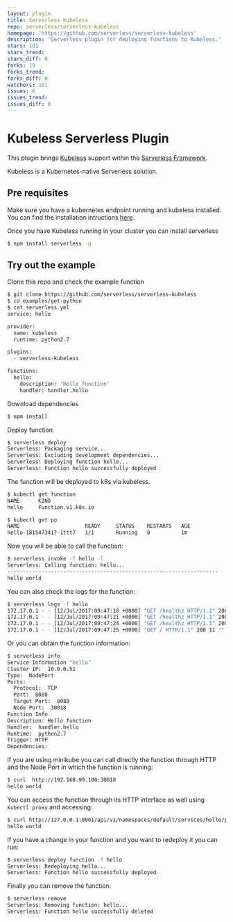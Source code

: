 ```yaml
---
layout: plugin
title: Serverless Kubeless
repo: serverless/serverless-kubeless
homepage: 'https://github.com/serverless/serverless-kubeless'
description: 'Serverless plugin for deploying functions to Kubeless.'
stars: 101
stars_trend: 
stars_diff: 0
forks: 19
forks_trend: 
forks_diff: 0
watchers: 101
issues: 6
issues_trend: 
issues_diff: 0
---
```



# Kubeless Serverless Plugin

This plugin brings [Kubeless](https://github.com/kubeless/kubeless) support within the [Serverless Framework](https://github.com/serverless).

Kubeless is a Kubernetes-native Serverless solution.

## Pre requisites

Make sure you have a kubernetes endpoint running and kubeless installed. You can find the installation intructions [here](https://github.com/kubeless/kubeless#installation).

Once you have Kubeless running in your cluster you can install serverless
```bash
$ npm install serverless -g
```

## Try out the example

Clone this repo and check the example function
```bash
$ git clone https://github.com/serverless/serverless-kubeless
$ cd examples/get-python
$ cat serverless.yml
service: hello

provider:
  name: kubeless
  runtime: python2.7

plugins:
  - serverless-kubeless

functions:
  hello:
    description: 'Hello function'
    handler: handler.hello
```

Download dependencies
```bash
$ npm install
```

Deploy function.
```bash
$ serverless deploy
Serverless: Packaging service...
Serverless: Excluding development dependencies...
Serverless: Deploying function hello...
Serverless: Function hello successfully deployed
```

The function will be deployed to k8s via kubeless.
```bash
$ kubectl get function
NAME      KIND
hello     Function.v1.k8s.io

$ kubectl get po
NAME                     READY     STATUS    RESTARTS   AGE
hello-1815473417-1ttt7   1/1       Running   0          1m
```

Now you will be able to call the function:
```bash
$ serverless invoke -f hello -l
Serverless: Calling function: hello...
--------------------------------------------------------------------
hello world
```

You can also check the logs for the function:
```bash
$ serverless logs -f hello
172.17.0.1 - - [12/Jul/2017:09:47:18 +0000] "GET /healthz HTTP/1.1" 200 2 "" "Go-http-client/1.1" 0/118
172.17.0.1 - - [12/Jul/2017:09:47:21 +0000] "GET /healthz HTTP/1.1" 200 2 "" "Go-http-client/1.1" 0/93
172.17.0.1 - - [12/Jul/2017:09:47:24 +0000] "GET /healthz HTTP/1.1" 200 2 "" "Go-http-client/1.1" 0/108
172.17.0.1 - - [12/Jul/2017:09:47:25 +0000] "GET / HTTP/1.1" 200 11 "" "" 0/316
```

Or you can obtain the function information:
```bash
$ serverless info
Service Information "hello"
Cluster IP:  10.0.0.51
Type:  NodePort
Ports:
  Protocol:  TCP
  Port:  8080
  Target Port:  8080
  Node Port:  30018
Function Info
Description: Hello function
Handler:  handler.hello
Runtime:  python2.7
Trigger: HTTP
Dependencies:
```

If you are using minikube you can call directly the function through HTTP and the Node Port in which the function is running:
```bash
$ curl  http://192.168.99.100:30018
hello world
```

You can access the function through its HTTP interface as well using `kubectl proxy` and accessing:
```bash
$ curl http://127.0.0.1:8001/api/v1/namespaces/default/services/hello/proxy/
hello world
```

If you have a change in your function and you want to redeploy it you can run:
```bash
$ serverless deploy function -f hello
Serverless: Redeploying hello...
Serverless: Function hello successfully deployed
```

Finally you can remove the function.
```bash
$ serverless remove
Serverless: Removing function: hello...
Serverless: Function hello successfully deleted
```
